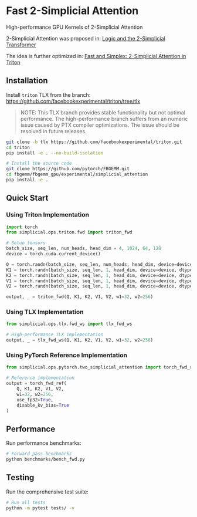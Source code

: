 # Fast 2-Simplicial Attention

High-performance GPU Kernels of 2-Simplicial Attention

2-Simplicial Attention was proposed in: [Logic and the 2-Simplicial Transformer
](https://arxiv.org/abs/1909.00668)

The idea is further optimized in: [Fast and Simplex: 2-Simplicial Attention in Triton](https://arxiv.org/pdf/2507.02754)

## Installation

Install `triton` TLX from the branch: https://github.com/facebookexperimental/triton/tree/tlx

> NOTE: This TLX branch provides stable functionality but not optimal performance. The high-performance branch suffers from an numeric issue caused by PTX compiler optimizations. The issue should be resolved in future releases.


```bash
git clone -b tlx https://github.com/facebookexperimental/triton.git
cd triton
pip install -e . --no-build-isolation
```

```bash
# Install the source code
git clone https://github.com/pytorch/FBGEMM.git
cd fbgemm/fbgemm_gpu/experimental/simplicial_attention
pip install -e .
```

## Quick Start

### Using Triton Implementation

```python
import torch
from simplicial.ops.triton.fwd import triton_fwd

# Setup tensors
batch_size, seq_len, num_heads, head_dim = 4, 1024, 64, 128
device = torch.cuda.current_device()

Q = torch.randn(batch_size, seq_len, num_heads, head_dim, device=device, dtype=torch.bfloat16)
K1 = torch.randn(batch_size, seq_len, 1, head_dim, device=device, dtype=torch.bfloat16)
K2 = torch.randn(batch_size, seq_len, 1, head_dim, device=device, dtype=torch.bfloat16)
V1 = torch.randn(batch_size, seq_len, 1, head_dim, device=device, dtype=torch.bfloat16)
V2 = torch.randn(batch_size, seq_len, 1, head_dim, device=device, dtype=torch.bfloat16)

output, _ = triton_fwd(Q, K1, K2, V1, V2, w1=32, w2=256)
```

### Using TLX Implementation

```python
from simplicial.ops.tlx.fwd_ws import tlx_fwd_ws

# High-performance TLX implementation
output, _ = tlx_fwd_ws(Q, K1, K2, V1, V2, w1=32, w2=256)
```

### Using PyTorch Reference Implementation

```python
from simplicial.ops.pytorch.two_simplicial_attention import torch_fwd_ref

# Reference implementation
output = torch_fwd_ref(
    Q, K1, K2, V1, V2,
    w1=32, w2=256,
    use_fp32=True,
    disable_kv_bias=True
)
```

## Performance

Run performance benchmarks:

```bash
# Forward pass benchmarks
python benchmarks/bench_fwd.py
```

## Testing

Run the comprehensive test suite:

```bash
# Run all tests
python -m pytest tests/ -v
```
